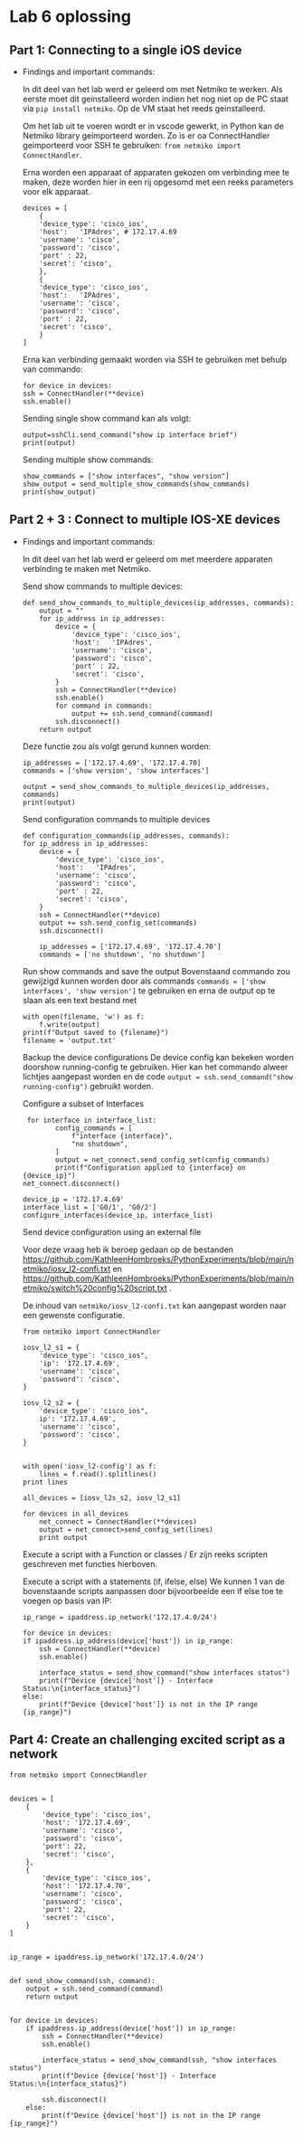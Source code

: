 # Lab 6 oplossing

## Part 1: Connecting to a single iOS device

- Findings and important commands:

    In dit deel van het lab werd er geleerd om met Netmiko te werken. 
    Als eerste moet dit geinstalleerd worden indien het nog niet op de PC staat via `pip install netmiko`.
    Op de VM staat het reeds geinstalleerd.
    
    Om het lab uit te voeren wordt er in vscode gewerkt, in Python kan de Netmiko library geimporteerd worden. 
    Zo is er oa ConnectHandler geimporteerd voor SSH te gebruiken: `from netmiko import ConnectHandler`.

    Erna worden een apparaat of apparaten gekozen om verbinding mee te maken, deze worden hier in een rij opgesomd met een reeks parameters voor elk apparaat.

    ```
    devices = [
        {
        'device_type': 'cisco_ios',
        'host':   'IPAdres', # 172.17.4.69
        'username': 'cisco',
        'password': 'cisco',
        'port' : 22,          
        'secret': 'cisco',
        },
        {
        'device_type': 'cisco_ios',
        'host':   'IPAdres',
        'username': 'cisco',
        'password': 'cisco',
        'port' : 22,          
        'secret': 'cisco',
        }
    ] 
    ```

    Erna kan verbinding gemaakt worden via SSH te gebruiken met behulp van commando:

    ```
    for device in devices:
    ssh = ConnectHandler(**device)
    ssh.enable()
    ```

    Sending single show command kan als volgt:

    ```
    output=sshCli.send_command("show ip interface brief")
    print(output)
    ```

    Sending multiple show commands:

    ```
    show_commands = ["show interfaces", "show version"]
    show_output = send_multiple_show_commands(show_commands)
    print(show_output)
    ```


## Part 2 + 3 : Connect to multiple IOS-XE devices

- Findings and important commands:

    In dit deel van het lab werd er geleerd om met meerdere apparaten verbinding te maken met Netmiko.
    
    Send show commands to multiple devices:

    ```
    def send_show_commands_to_multiple_devices(ip_addresses, commands):
        output = ""
        for ip_address in ip_addresses:
            device = {
                'device_type': 'cisco_ios',
                'host':   'IPAdres',
                'username': 'cisco',
                'password': 'cisco',
                'port' : 22,          
                'secret': 'cisco',
            }
            ssh = ConnectHandler(**device)
            ssh.enable()
            for command in commands:
                output += ssh.send_command(command)
            ssh.disconnect()
        return output
    ```

    Deze functie zou als volgt gerund kunnen worden:
    ```
    ip_addresses = ['172.17.4.69', '172.17.4.70]
    commands = ['show version', 'show interfaces']
    
    output = send_show_commands_to_multiple_devices(ip_addresses, commands)
    print(output)
    ```

    Send configuration commands to multiple devices

    ```
    def configuration_commands(ip_addresses, commands):
    for ip_address in ip_addresses:
        device = {
            'device_type': 'cisco_ios',
            'host':   'IPAdres',
            'username': 'cisco',
            'password': 'cisco',
            'port' : 22,          
            'secret': 'cisco',
        }
        ssh = ConnectHandler(**device)
        output += ssh.send_config_set(commands)
        ssh.disconnect()

        ip_addresses = ['172.17.4.69', '172.17.4.70']
        commands = ['no shutdown', 'no shutdown']
    ```


    Run show commands and save the output
    Bovenstaand commando zou gewijzigd kunnen worden door als commands `commands = ['show interfaces', 'show version']` te gebruiken en erna de output op te slaan als een text bestand met 
    ```
    with open(filename, 'w') as f:
        f.write(output)
    print(f"Output saved to {filename}")
    filename = 'output.txt'
    ```

    Backup the device configurations
    De device config kan bekeken worden doorshow running-config te gebruiken. Hier kan het commando alweer lichtjes aangepast worden en de code `output = ssh.send_command("show running-config")` gebruikt worden.


    Configure a subset of Interfaces

    ```
     for interface in interface_list:
            config_commands = [
                f"interface {interface}",
                "no shutdown",
            ]
            output = net_connect.send_config_set(config_commands)
            print(f"Configuration applied to {interface} on {device_ip}")
    net_connect.disconnect()
    
    device_ip = '172.17.4.69'
    interface_list = ['G0/1', 'G0/2']
    configure_interfaces(device_ip, interface_list)
    ```


    Send device configuration using an external file

    Voor deze vraag heb ik beroep gedaan op de bestanden https://github.com/KathleenHombroeks/PythonExperiments/blob/main/netmiko/iosv_l2-confi.txt en https://github.com/KathleenHombroeks/PythonExperiments/blob/main/netmiko/switch%20config%20script.txt .

    De inhoud van `netmiko/iosv_l2-confi.txt` kan aangepast worden naar een gewenste configuratie.


    ```
    from netmiko import ConnectHandler

    iosv_l2_s1 = {
	    'device_type': 'cisco_ios",
	    'ip': '172.17.4.69',
	    'username': 'cisco',
	    'password': 'cisco',
    }

    iosv_l2_s2 = {
	    'device_type': 'cisco_ios",
	    ip': '172.17.4.69',
	    'username': 'cisco',
	    'password': 'cisco',
    }


    with open('iosv_l2-config') as f:
	    lines = f.read().splitlines()
    print lines

    all_devices = [iosv_l2s_s2, iosv_l2_s1]

    for devices in all_devices
	    net_connect = ConnectHandler(**devices)
	    output = net_connect>send_config_set(lines)
	    print output
    ```


    Execute a script with a Function or classes
    / Er zijn reeks scripten geschreven met functies hierboven.


    Execute a script with a statements (if, ifelse, else)
    We kunnen 1 van de bovenstaande scripts aanpassen door bijvoorbeelde een if else toe te voegen op basis van IP:

    ```
    ip_range = ipaddress.ip_network('172.17.4.0/24')
    
    for device in devices:
    if ipaddress.ip_address(device['host']) in ip_range:
        ssh = ConnectHandler(**device)
        ssh.enable()

        interface_status = send_show_command("show interfaces status")
        print(f"Device {device['host']} - Interface Status:\n{interface_status}")
    else:
        print(f"Device {device['host']} is not in the IP range {ip_range}")
    ```


## Part 4: Create an challenging excited script as a network 


```
from netmiko import ConnectHandler


devices = [
    {
        'device_type': 'cisco_ios',
        'host': '172.17.4.69',
        'username': 'cisco',
        'password': 'cisco',
        'port': 22,
        'secret': 'cisco',
    },
    {
        'device_type': 'cisco_ios',
        'host': '172.17.4.70',
        'username': 'cisco',
        'password': 'cisco',
        'port': 22,
        'secret': 'cisco',
    }
]


ip_range = ipaddress.ip_network('172.17.4.0/24')


def send_show_command(ssh, command):
    output = ssh.send_command(command)
    return output


for device in devices:
    if ipaddress.ip_address(device['host']) in ip_range:
        ssh = ConnectHandler(**device)
        ssh.enable()

        interface_status = send_show_command(ssh, "show interfaces status")
        print(f"Device {device['host']} - Interface Status:\n{interface_status}")

        ssh.disconnect()
    else:
        print(f"Device {device['host']} is not in the IP range {ip_range}")
```






